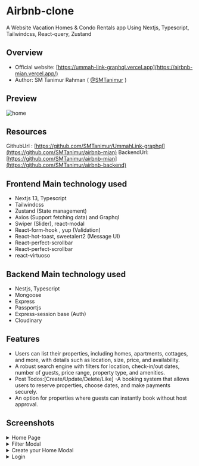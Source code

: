 # Airbnb-clone
A Website Vacation Homes & Condo Rentals app Using Nextjs, Typescript, Tailwindcss, React-query, Zustand

## Overview
- Official website: [https://ummah-link-graphql.vercel.app](https://airbnb-mian.vercel.app/)
- Author: SM Tanimur Rahman ( [@SMTanimur](https://github.com/SMTanimur) )

## Preview
![home](https://github.com/SMTanimur/airbnb-mian/assets/80884335/4da3fa76-766d-4120-85f6-6a2b79843738)



## Resources

GithubUrl : [https://github.com/SMTanimur/UmmahLink-graphql](https://github.com/SMTanimur/airbnb-mian)
BackendUrl: [https://github.com/SMTanimur/airbnb-mian](https://github.com/SMTanimur/airbnb-backend)
## Frontend Main technology used
- Nextjs 13, Typescript
- Tailwindcss
- Zustand (State management)
- Axios (Support fetching data) and Graphql
- Swiper (Slider), react-modal
- React-form-hook , yup (Validation)
- React-hot-toast, sweetalert2 (Message UI)
- React-perfect-scrollbar
- React-perfect-scrollbar
- react-virtuoso
## Backend Main technology used
- Nestjs, Typescript
- Mongoose
- Express
- Passportjs
- Express-session base (Auth)
- Cloudinary


## Features

- Users can list their properties, including homes, apartments, cottages, and more, with details such as location, size, price, and availability.
- A robust search engine with filters for location, check-in/out dates, number of guests, price range, property type, and amenities.
- Post Todos:[Create/Update/Delete/Like]
-A booking system that allows users to reserve properties, choose dates, and make payments securely.
- An option for properties where guests can instantly book without host approval.


## Screenshots

<details>
 <summary>Home Page</summary>
 <p>
   
![home](https://github.com/SMTanimur/airbnb-mian/assets/80884335/b116ede9-7bfa-4c48-be0b-565bad456cba)


 </p>
</details>
<details>
 <summary>Filter Modal</summary>
 <p>
   
![filter](https://github.com/SMTanimur/airbnb-mian/assets/80884335/3d787ab4-49f0-4177-81f7-49f50e570eef)


 </p>
</details>
<details>
 <summary>Create your Home Modal</summary>
 <p>
   
![create-home](https://github.com/SMTanimur/airbnb-mian/assets/80884335/e4c9b252-7088-491b-b4e8-f58e1635e6d8)


 </p>
</details>
<details>
 <summary>Login</summary>
 <p>
   

![login](https://github.com/SMTanimur/airbnb-mian/assets/80884335/11d74660-b5eb-49f8-849d-65d8772f6744)


 </p>
</details>



